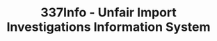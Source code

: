 ---
bigquery: https://console.cloud.google.com/bigquery?p=patents-public-data&d=usitc_investigations&page=dataset&project=sheets-management-319211
citation: US International Trade Commission 337Info Unfair Import Investigations Information
  System
contributors: US International Trade Comission
cost: None
description: US International Trade Commission 337Info Unfair Import Investigations
  Information System contains data on investigations done under Section 337. Section
  337 declares the infringement of certain statutory intellectual property rights
  and other forms of unfair competition in import trade to be unlawful practices.
  Most Section 337 investigations involve allegations of patent or registered trademark
  infringement.
documentation: FAQ and tutorial available on the site
last_edit: 04/08/2022, 18:10:16
location: https://pubapps2.usitc.gov/337external/
maintained_by: US International Trade Comission
schema_fields:
- title
- aljAssigned
- teoReliefGranted
- issueDateOtherNonFinal
- gcAttorney
- startDateMarkmanHearing
- docketNo
- ouiiAttorney
- investigationTermDate
- copyrightNumbers
- teoProceedingInvolved
- teoIdDueDate
- lastUpdated
- investigationNo
- finalDetNoViolation
- cafcAppeals
- internalRemand
- respondent
- finalDetViolation
- investigationType
- finalIdOnViolationDue
- patentNumber
- currentActiveALJ
- htsNumbers
- dateOfPublicationFrNotice
- endDateMarkmanHearing
- ouiiParticipation
- dateCreated
- markmanHearing
- invUnfairAct
- trademarkNumbers
- actualStartDateEvidHear
- finalIdOnViolationIssue
- teoIdIssueDate
- complainant
- publication_number
- targetDate
- patentNumbers
- scheduledStartDateEvidHear
- actualEndDateEvidHear
- scheduledEndDateEvidHear
- id
- dateComplaintFiled
- currentStatus
shortname: unfair_import_investigations
tags:
- import
- legal
- trade
timeframe: 2008-2021 (prior to 2008 downloadable as a JSON file)
title: 337Info - Unfair Import Investigations Information System
uuid: 2721f5ec-e599-4890-9265-9706719fc71e
---